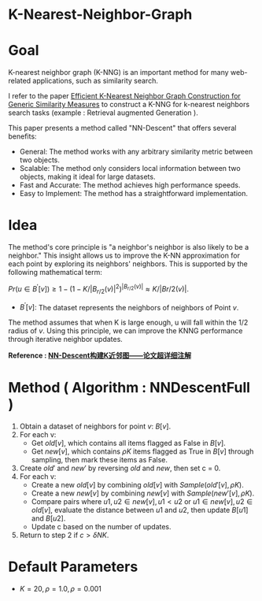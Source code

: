 # K-Nearest-Neighbor-Graph



# Goal

K-nearest neighbor graph (K-NNG) is an important method for many web-related applications, such as similarity search.

I refer to the paper [Efficient K-Nearest Neighbor Graph Construction for
Generic Similarity Measures](https://citeseerx.ist.psu.edu/document?repid=rep1&type=pdf&doi=103ac7f316bf8cdad3133b4ce2bbd28d091e7974) to construct a K-NNG for k-nearest neighbors search tasks (example : Retrieval augmented Generation ).

This paper presents a method called "NN-Descent" that offers several benefits:

- General: The method works with any arbitrary similarity metric between two objects.
- Scalable: The method only considers local information between two objects, making it ideal for large datasets.
- Fast and Accurate: The method achieves high performance speeds.
- Easy to Implement: The method has a straightforward implementation.

# Idea

The method's core principle is "a neighbor's neighbor is also likely to be a neighbor." This insight allows us to improve the K-NN approximation for each point by exploring its neighbors' neighbors. This is supported by the following mathematical term:

$Pr({u ∈ B^{'}
[v]}) ≥ 1−
(1 − K/|B_{r/2}(v)|^{2})^{ |B_{r/2}(v)| }
≈ K/|Br/2(v)|.$

- $B^{'}
  [v] :$ The dataset represents the neighbors of neighbors of Point $v$.

The method assumes that when K is large enough, u will fall within the 1/2 radius of $v$. Using this principle, we can improve the KNNG performance through iterative neighbor updates.

**Reference : [NN-Descent构建K近邻图——论文超详细注解](https://blog.csdn.net/whenever5225/article/details/105598694)**

# Method ( Algorithm : NNDescentFull )

1. Obtain a dataset of neighbors for point $v$: $B[v]$.
2. For each v:
   - Get $old[v]$, which contains all items flagged as False in $B[v]$.
   - Get $new[v]$, which contains $ρK$ items flagged as True in $B[v]$ through sampling, then mark these items as False.
3. Create $old'$ and $new'$ by reversing $old$ and $new$, then set c = 0.
4. For each v:
   - Create a new $old[v]$ by combining $old[v]$ with $Sample(old'[v], ρK)$.
   - Create a new $new[v]$ by combining $new[v]$ with $Sample(new'[v], ρK)$.
   - Compare pairs where $u1, u2 ∈ new[v], u1 < u2$ or $u1 ∈ new[v], u2 ∈ old[v]$, evaluate the distance between $u1$ and $u2$, then update $B[u1]$ and $B[u2]$.
   - Update c based on the number of updates.
5. Return to step 2 if $c > δNK$.

# Default Parameters

- $K = 20, ρ = 1.0 , ρ = 0.001$